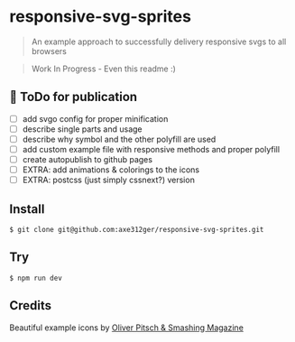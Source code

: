 responsive-svg-sprites
===============

> An example approach to successfully delivery responsive svgs to all browsers

> Work In Progress - Even this readme :)

## :rocket: ToDo for publication

* [ ] add svgo config for proper minification
* [ ] describe single parts and usage
* [ ] describe why symbol and the other polyfill are used
* [ ] add custom example file with responsive methods and proper polyfill
* [ ] create autopublish to github pages
* [ ] EXTRA: add animations & colorings to the icons
* [ ] EXTRA: postcss (just simply cssnext?) version

## Install

```
$ git clone git@github.com:axe312ger/responsive-svg-sprites.git
```

## Try
```
$ npm run dev
```


## Credits

Beautiful example icons by [Oliver Pitsch & Smashing Magazine](https://www.smashingmagazine.com/2016/03/freebie-barista-iconset-50-icons-eps-png-svg/)

